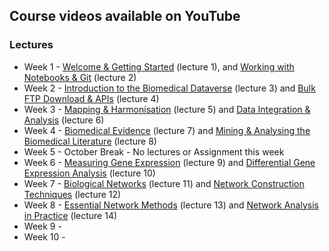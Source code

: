 ## Course videos available on YouTube

### Lectures
- Week 1 - [Welcome & Getting Started](https://youtu.be/RIo4sGYZ_pg) (lecture 1), and [Working with Notebooks & Git](https://youtu.be/LuEavqpq-5M) (lecture 2)
- Week 2 - [Introduction to the Biomedical Dataverse](https://youtu.be/7WLE6iU4kq0) (lecture 3) and [Bulk FTP Download & APIs](https://youtu.be/HzQJSd0trMA) (lecture 4)
- Week 3 - [Mapping & Harmonisation](https://youtu.be/k02mj8ujzCo) (lecture 5) and [Data Integration & Analysis](https://youtu.be/MnLQXnEDNiA) (lecture 6)
- Week 4 - [Biomedical Evidence](https://youtu.be/7HpsMi2hKck) (lecture 7) and [Mining & Analysing the Biomedical Literature](https://youtu.be/nPjq1-Vnm1Q) (lecture 8)
- Week 5 - October Break - No lectures or Assignment this week
- Week 6 - [Measuring Gene Expression](https://youtu.be/CPuo3ShMy5E) (lecture 9) and [Differential Gene Expression Analysis](https://youtu.be/jQbHn5Ix8cA) (lecture 10)
- Week 7 - [Biological Networks](https://youtu.be/nYr_eG5fxmk) (lecture 11) and [Network Construction Techniques](https://youtu.be/WrkS-qr5U6s) (lecture 12)
- Week 8 - [Essential Network Methods](https://youtu.be/1Xo76GvBvuU) (lecture 13) and [Network Analysis in Practice](https://youtu.be/AUCcmBDhERk) (lecture 14)
- Week 9 -
- Week 10 -
